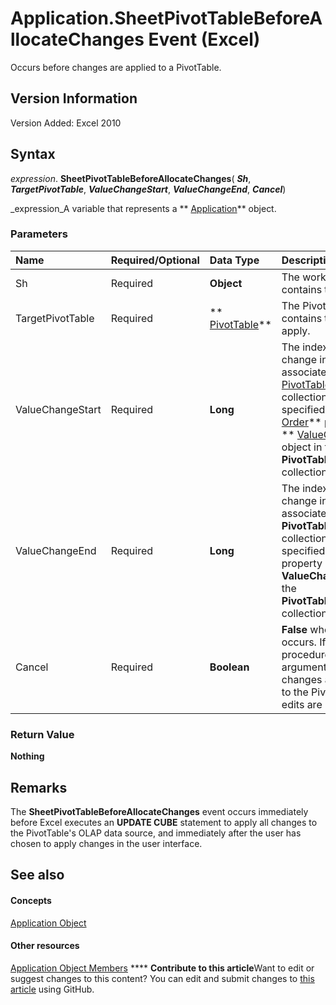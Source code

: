 
# Application.SheetPivotTableBeforeAllocateChanges Event (Excel)

Occurs before changes are applied to a PivotTable.


## Version Information

Version Added: Excel 2010 


## Syntax

 _expression_. **SheetPivotTableBeforeAllocateChanges**( **_Sh_**,  **_TargetPivotTable_**,  **_ValueChangeStart_**,  **_ValueChangeEnd_**,  **_Cancel_**)

 _expression_A variable that represents a  ** [Application](19b73597-5cf9-4f56-8227-b5211f657f6f.md)** object.


### Parameters



|**Name**|**Required/Optional**|**Data Type**|**Description**|
|:-----|:-----|:-----|:-----|
|Sh|Required| **Object**|The worksheet that contains the PivotTable.|
|TargetPivotTable|Required| ** [PivotTable](a9c1d4a0-78a9-f9a6-6daf-91cb63e45842.md)**|The PivotTable that contains the changes to apply.|
|ValueChangeStart|Required| **Long**|The index to the first change in the associated  ** [PivotTableChangeList](83bc0395-b97e-d57f-cfe4-e226a5cea36c.md)** collection. The index is specified by the ** [Order](f64f8739-212b-6aca-3ddc-09c68c44978c.md)** property of the ** [ValueChange](27335d52-7003-2268-b5d0-c2cd21588579.md)** object in the **PivotTableChangeList** collection.|
|ValueChangeEnd|Required| **Long**|The index to the last change in the associated  **PivotTableChangeList** collection. The index is specified by the **Order** property of the **ValueChange** object in the **PivotTableChangeList** collection.|
|Cancel|Required| **Boolean**| **False** when the event occurs. If the event procedure sets this argument to **True**, the changes are not applied to the PivotTable and all edits are lost.|

### Return Value

 **Nothing**


## Remarks

The  **SheetPivotTableBeforeAllocateChanges** event occurs immediately before Excel executes an **UPDATE CUBE** statement to apply all changes to the PivotTable's OLAP data source, and immediately after the user has chosen to apply changes in the user interface.


## See also


#### Concepts


 [Application Object](19b73597-5cf9-4f56-8227-b5211f657f6f.md)
#### Other resources


 [Application Object Members](4cb9ca42-8d07-cc9c-2d80-4eb9a5921e1e.md)
****   **Contribute to this article**Want to edit or suggest changes to this content? You can edit and submit changes to  [this article](https://github.com/jhershey00/VBA_Excel_Test/OpenXMLCon/articles/b76cc20d-6251-def7-44d2-504fd6e9cda9.md) using GitHub.

